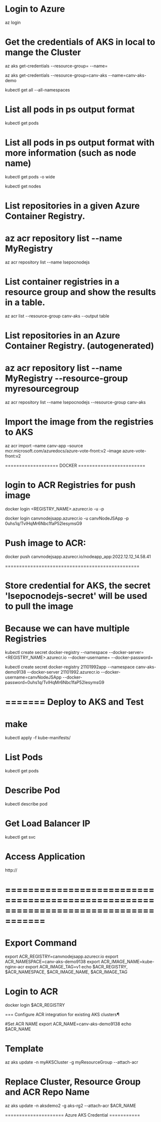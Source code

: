 # Login to Azure

az login

#  Get the credentials of AKS in local to mange the Cluster 
az aks get-credentials --resource-group=<RGNAME> --name=<AKSCLUSTERNAME>

az aks get-credentials --resource-group=canv-aks --name=canv-aks-demo


kubectl get all --all-namespaces

# List all pods in ps output format
kubectl get pods

# List all pods in ps output format with more information (such as node name)
kubectl get pods -o wide

kubectl get nodes

# List repositories in a given Azure Container Registry.
# az acr repository list --name MyRegistry
az acr repository list --name lsepocnodejs

# List container registries in a resource group and show the results in a table.
az acr list --resource-group canv-aks --output table

# List repositories in an Azure Container Registry. (autogenerated)
# az acr repository list --name MyRegistry --resource-group myresourcegroup
az acr repository list --name lsepocnodejs --resource-group canv-aks

# Import the image from the registries to AKS 
az acr import –name canv-app –source mcr.microsoft.com/azuredocs/azure-vote-front:v2 –image azure-vote-front:v2

=================== DOCKER ========================
# login to ACR Registries for push image
docker login <REGISTRY_NAME>.azurecr.io -u <appId> -p <password>

docker login canvnodejsapp.azurecr.io -u canvNodeJSApp -p 0uhs1q/TvIHqMr6Nbc1faP52IesymsG9

# Push image to ACR:
docker push canvnodejsapp.azurecr.io/nodeapp_app:2022.12.12_14.58.41

================================================
# Store credential for AKS, the secret 'lsepocnodejs-secret' will be used to pull the image
# Because we can have multiple Registries
 
kubectl create secret docker-registry <secret-name> --namespace <namespace> --docker-server=<REGISTRY_NAME>.azurecr.io --docker-username=<appId> --docker-password=<password>
 
kubectl create secret docker-registry 21101992app --namespace canv-aks-demo9138 --docker-server 21101992.azurecr.io --docker-username=canvNodeJSApp --docker-password=0uhs1q/TvIHqMr6Nbc1faP52IesymsG9

 

# ======= Deploy to AKS and Test

# make 
kubectl apply -f kube-manifests/

# List Pods
kubectl get pods

# Describe Pod
kubectl describe pod <pod-name>

# Get Load Balancer IP
kubectl get svc

# Access Application
http://<External-IP-from-get-service-output>

















# =====================================================================================
 # Export Command
export ACR_REGISTRY=canvnodejsapp.azurecr.io
export ACR_NAMESPACE=canv-aks-demo9138
export ACR_IMAGE_NAME=kube-nginx-acr
export ACR_IMAGE_TAG=v1
echo $ACR_REGISTRY, $ACR_NAMESPACE, $ACR_IMAGE_NAME, $ACR_IMAGE_TAG

# Login to ACR
docker login $ACR_REGISTRY


=== Configure ACR integration for existing AKS clusters¶

#Set ACR NAME
export ACR_NAME=canv-aks-demo9138
echo $ACR_NAME

# Template
az aks update -n myAKSCluster -g myResourceGroup --attach-acr <acr-name>

# Replace Cluster, Resource Group and ACR Repo Name
az aks update -n aksdemo2 -g aks-rg2 --attach-acr $ACR_NAME



===================== Azure AKS Credential ===========